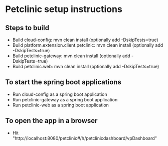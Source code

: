 Petclinic setup instructions
=======================
 

## Steps to build
* Build cloud-config: mvn clean install (optionally add -DskipTests=true)
* Build platform.extension.client.petclinic: mvn clean install (optionally add -DskipTests=true)
* Build petclinic-gateway: mvn clean install (optionally add -DskipTests=true)
* Build petclinic.web: mvn clean install (optionally add -DskipTests=true)

## To start the spring boot applications
* Run cloud-config as a spring boot application
* Run petclinic-gateway as a spring boot application
* Run petclinic-web as a spring boot application


## To open the app in a browser
* Hit "http://localhost:8080/petclinic#/h/petclinicdashboard/vpDashboard"
